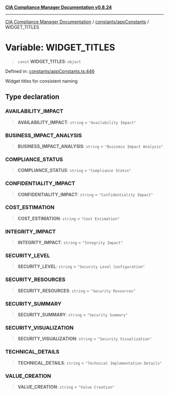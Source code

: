 [**CIA Compliance Manager Documentation v0.8.24**](../../../README.md)

***

[CIA Compliance Manager Documentation](../../../modules.md) / [constants/appConstants](../README.md) / WIDGET\_TITLES

# Variable: WIDGET\_TITLES

> `const` **WIDGET\_TITLES**: `object`

Defined in: [constants/appConstants.ts:446](https://github.com/Hack23/cia-compliance-manager/blob/8f5d084752ccee354557e96bf8b49239fb671c91/src/constants/appConstants.ts#L446)

Widget titles for consistent naming

## Type declaration

### AVAILABILITY\_IMPACT

> **AVAILABILITY\_IMPACT**: `string` = `"Availability Impact"`

### BUSINESS\_IMPACT\_ANALYSIS

> **BUSINESS\_IMPACT\_ANALYSIS**: `string` = `"Business Impact Analysis"`

### COMPLIANCE\_STATUS

> **COMPLIANCE\_STATUS**: `string` = `"Compliance Status"`

### CONFIDENTIALITY\_IMPACT

> **CONFIDENTIALITY\_IMPACT**: `string` = `"Confidentiality Impact"`

### COST\_ESTIMATION

> **COST\_ESTIMATION**: `string` = `"Cost Estimation"`

### INTEGRITY\_IMPACT

> **INTEGRITY\_IMPACT**: `string` = `"Integrity Impact"`

### SECURITY\_LEVEL

> **SECURITY\_LEVEL**: `string` = `"Security Level Configuration"`

### SECURITY\_RESOURCES

> **SECURITY\_RESOURCES**: `string` = `"Security Resources"`

### SECURITY\_SUMMARY

> **SECURITY\_SUMMARY**: `string` = `"Security Summary"`

### SECURITY\_VISUALIZATION

> **SECURITY\_VISUALIZATION**: `string` = `"Security Visualization"`

### TECHNICAL\_DETAILS

> **TECHNICAL\_DETAILS**: `string` = `"Technical Implementation Details"`

### VALUE\_CREATION

> **VALUE\_CREATION**: `string` = `"Value Creation"`

